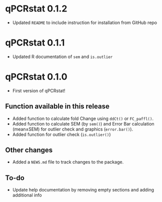 # qPCRstat 0.1.2
* Updated `README` to include instruction for installation from GitHub repo

# qPCRstat 0.1.1
* Updated R documentation of `sem` and `is.outlier`

# qPCRstat 0.1.0
* First version of qPCRstat!
## Function available in this release
* Added function to calculate fold Change using `ddCt()` or `FC_paffl()`.
* Added function to calculate SEM (by `sem()`) and Error Bar calculation (mean±SEM) for outlier check and graphics (`error.bar()`). 
* Added function for outlier check (`is.outlier()`)
## Other changes
* Added a `NEWS.md` file to track changes to the package.
## To-do
* Update help documentation by removing empty sections and adding additional info
